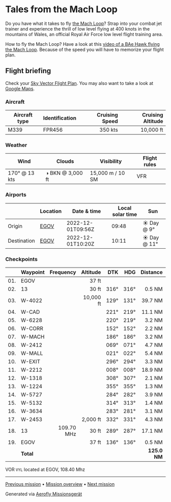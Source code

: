 # Tales from the Mach Loop

Do you have what it takes to fly [the Mach Loop](https://machloop.co.uk/)? Strap into your combat jet trainer and experience the thrill of low level flying at 400 knots in the mountains of Wales, an official Royal Air Force low level flight training area.

How to fly the Mach Loop? Have a look at this [video of a BAe Hawk flying the Mach Loop](https://www.youtube.com/watch?v=uTxxXv9XhbM). Because of the speed you will have to memorize your flight plan.

## Flight briefing

Check your [Sky Vector Flight Plan](https://skyvector.com/?ll=53.24984430214315,-4.531256943608469&chart=301&zoom=3&fpl=N0350A000%20EGOV%205252N00339W%205244N00350W%205241N00353W%205239N00351W%205236N00351W%205238N00344W%205243N00341W%205244N00346W%205303N00345W%205304N00347W%205306N00348W%205306N00354W%205307N00356W%205308N00401W%205311N00405W%20EGOV). You may also want to take a look at [Google Maps](https://www.google.com/maps/@?api=1&map_action=map&center=52.926082874310104,-4.0956086684756485&zoom=10&basemap=terrain).

### Aircraft

| Aircraft type | Identification | Cruising Speed | Cruising Altitude |
| ------------- | -------------- | -------------: | ----------------: |
| M339          | FPR456         |        350 kts |         10,000 ft |

### Weather

| Wind          | Clouds           | Visibility       | Flight rules |
| ------------- | ---------------- | ---------------- | ------------ |
| 170° @ 13 kts | ◑ BKN @ 3,000 ft | 15,000 m / 10 SM | VFR          |

### Airports

|             | Location                                 | Date & time       | Local solar time | Sun         |
| ----------- | ---------------------------------------- | ----------------- | ---------------- | ----------- |
| Origin      | [EGOV](https://opennav.com/airport/EGOV) | 2022-12-01T09:56Z | 09:48            | ☀ Day @ 9°  |
| Destination | [EGOV](https://opennav.com/airport/EGOV) | 2022-12-01T10:20Z | 10:11            | ☀ Day @ 11° |

### Checkpoints

|     | Waypoint  |  Frequency |  Altitude |  DTK |  HDG |     Distance |       ETE |
| :-: | --------- | ---------: | --------: | ---: | ---: | -----------: | --------: |
| 01. | EGOV      |            |     37 ft |      |      |              |           |
| 02. | 13        |            |     30 ft | 316° | 316° |       0.5 NM |     01:03 |
| 03. | W-4022    |            | 10,000 ft | 129° | 131° |      39.7 NM |     07:00 |
| 04. | W-CAD     |            |           | 221° | 219° |      11.1 NM |     01:57 |
| 05. | W-6228    |            |           | 220° | 219° |       3.2 NM |     00:34 |
| 06. | W-CORR    |            |           | 152° | 152° |       2.2 NM |     00:24 |
| 07. | W-MACH    |            |           | 186° | 186° |       3.2 NM |     00:35 |
| 08. | W-2412    |            |           | 069° | 071° |       4.7 NM |     00:48 |
| 09. | W-MALL    |            |           | 021° | 022° |       5.4 NM |     00:54 |
| 10. | W-EXIT    |            |           | 296° | 294° |       3.3 NM |     00:34 |
| 11. | W-2212    |            |           | 008° | 008° |      18.9 NM |     03:08 |
| 12. | W-1318    |            |           | 308° | 307° |       2.1 NM |     00:22 |
| 13. | W-1224    |            |           | 355° | 355° |       1.3 NM |     00:14 |
| 14. | W-5727    |            |           | 284° | 282° |       3.9 NM |     00:40 |
| 15. | W-5132    |            |           | 314° | 313° |       1.4 NM |     00:15 |
| 16. | W-3634    |            |           | 283° | 281° |       3.1 NM |     00:32 |
| 17. | W-2453    |            |  2,000 ft | 332° | 331° |       4.3 NM |     00:43 |
| 18. | 13        | 109.70 MHz |     30 ft | 289° | 287° |      17.1 NM |     02:54 |
| 19. | EGOV      |            |     37 ft | 136° | 136° |       0.5 NM |     01:03 |
|     | **Total** |            |           |      |      | **125.0 NM** | **23:32** |

VOR `VYL` located at EGOV, 108.40 Mhz

---

[Previous mission](./Low_Level_Highlander.md) • [Mission overview](./README.md) • [Next mission](./Mach_Loop_from_the_Sea.md)

Generated via [Aerofly Missionsgerät](https://github.com/fboes/aerofly-missions)
